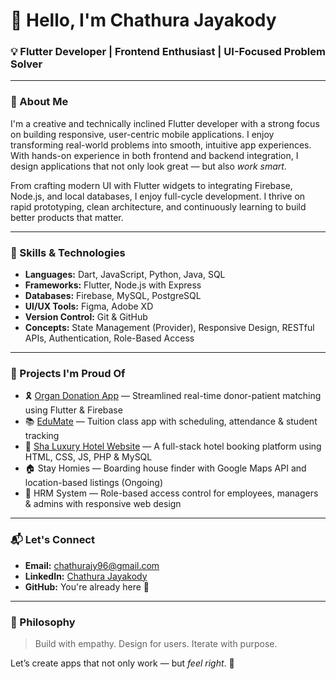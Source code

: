 # 👋 Hello, I'm Chathura Jayakody

### 💡 Flutter Developer | Frontend Enthusiast | UI-Focused Problem Solver

---

### 🧩 About Me

I'm a creative and technically inclined Flutter developer with a strong focus on building responsive, user-centric mobile applications. I enjoy transforming real-world problems into smooth, intuitive app experiences. With hands-on experience in both frontend and backend integration, I design applications that not only look great — but also *work smart*.

From crafting modern UI with Flutter widgets to integrating Firebase, Node.js, and local databases, I enjoy full-cycle development. I thrive on rapid prototyping, clean architecture, and continuously learning to build better products that matter.

---

### 🔧 Skills & Technologies

- **Languages:** Dart, JavaScript, Python, Java, SQL  
- **Frameworks:** Flutter, Node.js with Express  
- **Databases:** Firebase, MySQL, PostgreSQL  
- **UI/UX Tools:** Figma, Adobe XD  
- **Version Control:** Git & GitHub  
- **Concepts:** State Management (Provider), Responsive Design, RESTful APIs, Authentication, Role-Based Access

---

### 🚀 Projects I'm Proud Of

- 🎗️ [Organ Donation App](https://github.com/ChathuraJayakody/Sathkara-the_organ_donation_app) — Streamlined real-time donor-patient matching using Flutter & Firebase  
- 📚 [EduMate](https://github.com/ChathuraJayakody/edu_mate) — Tuition class app with scheduling, attendance & student tracking  
- 🏨 [Sha Luxury Hotel Website](https://github.com/ChathuraJayakody/hotel_website) — A full-stack hotel booking platform using HTML, CSS, JS, PHP & MySQL  
- 🏠 Stay Homies — Boarding house finder with Google Maps API and location-based listings (Ongoing)  
- 👥 HRM System — Role-based access control for employees, managers & admins with responsive web design

---

### 📬 Let's Connect

- **Email:** chathurajy96@gmail.com  
- **LinkedIn:** [Chathura Jayakody](https://www.linkedin.com/in/chathura-jayakody-848860312/)  
- **GitHub:** You're already here 🚀  

---

### 🧠 Philosophy

> Build with empathy. Design for users. Iterate with purpose.

Let’s create apps that not only work — but *feel right*. 💙

